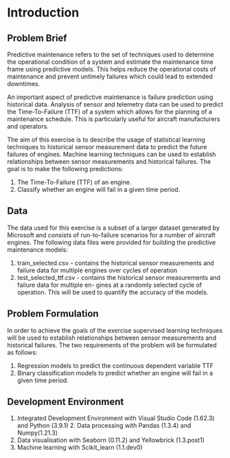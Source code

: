 # Introduction
## Problem Brief
Predictive maintenance refers to the set of techniques used to determine the operational condition of a system and estimate the maintenance time frame using predictive models. This helps reduce the operational costs of maintenance and prevent untimely failures which could lead to extended downtimes.

An important aspect of predictive maintenance is failure prediction using historical data. Analysis of sensor and telemetry data can be used to predict the Time-To-Failure (TTF) of a system which allows for the planning of a maintenance schedule. This is particularly useful for aircraft manufacturers and operators.

The aim of this exercise is to describe the usage of statistical learning techniques to historical sensor measurement data to predict the future failures of engines. Machine learning techniques can be used to establish relationships between sensor measurements and historical failures. The goal is to make the following predictions:
1. The Time-To-Failure (TTF) of an engine.
2. Classify whether an engine will fail in a given time period.

## Data
The data used for this exercise is a subset of a larger dataset generated by Microsoft and consists of run-to-failure scenarios for a number of aircraft engines. The following data files were provided for building the predictive maintenance models:
1. train_selected.csv - contains the historical sensor measurements and failure data for multiple engines over cycles of operation
2. test_selected_ttf.csv - contains the historical sensor measurements and failure data for multiple en- gines at a randomly selected cycle of operation. This will be used to quantify the accuracy of the models.

## Problem Formulation
In order to achieve the goals of the exercise supervised learning techniques will be used to establish relationships between sensor measurements and historical failures. The two requirements of the problem will be formulated as follows:
1. Regression models to predict the continuous dependent variable TTF
2. Binary classification models to predict whether an engine will fail in a given time period.

## Development Environment
1. Integrated Development Environment with Visual Studio Code (1.62.3) and Python (3.9.1) 2. Data processing with Pandas (1.3.4) and Numpy(1.21.3)
3. Data visualisation with Seaborn (0.11.2) and Yellowbrick (1.3.post1)
4. Machine learning with Scikit_learn (1.1.dev0)
